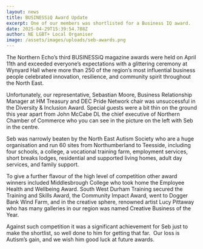 ```yaml
---
layout: news
title: BUSINESSiQ Award Update
excerpt: One of our members was shortlisted for a Business IQ award.
date: 2025-04-29T15:39:54.788Z
author: NE LGBT+ Local Organiser
image: /assets/images/uploads/seb-awards.png
---
```

The Northern Echo’s third BUSINESSiQ magazine awards were held on April 11th and exceeded everyone’s expectations with a glittering ceremony at Wynyard Hall where more than 250 of the region’s most influential business people celebrated innovation, resilience, and community spirit throughout the North East.

Unfortunately, our representative, Sebastian Moore, Business Relationship Manager at HM Treasury and DEC Pride Network chair was unsuccessful in the Diversity & Inclusion Award. Special guests were a bit thin on the ground this year apart from John McCabe DL the chief executive of Northern Chamber of Commerce who you can see in the picture on the left with Seb in the centre.

Seb was narrowly beaten by the North East Autism Society who are a huge organisation and run 60 sites from Northumberland to Teesside, including four schools, a college, a vocational training farm, employment services, short breaks lodges, residential and supported living homes, adult day services, and family support.

To give a further flavour of the high level of competition other award winners included Middlesbrough College who took home the Employee Health and Wellbeing Award. South West Durham Training secured the Training and Skills Award, the Community Impact Award, went to Dogger Bank Wind Farm, and in the creative sphere, renowned artist Lucy Pittaway who has many galleries in our region was named Creative Business of the Year.

Against such competition it was a significant achievement for Seb just to make the shortlist, so well done to him for getting that far.  Our loss is Autism’s gain, and we wish him good luck at future awards.